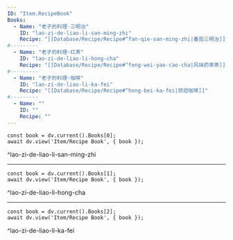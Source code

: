 ```yaml
---
ID: "Item.RecipeBook"
Books:
  - Name: "老子的料理·三明治"
    ID: "lao-zi-de-liao-li-san-ming-zhi"
    Recipe: "[[Database/Recipe/Recipe#^fan-qie-san-ming-zhi|番茄三明治]]"
#---------
  - Name: "老子的料理·红茶"
    ID: "lao-zi-de-liao-li-hong-cha"
    Recipe: "[[Database/Recipe/Recipe#^feng-wei-yao-cao-cha|风味药草茶]]"
#---------
  - Name: "老子的料理·咖啡"
    ID: "lao-zi-de-liao-li-ka-fei"
    Recipe: "[[Database/Recipe/Recipe#^hong-bei-ka-fei|烘焙咖啡]]"
#---------
  - Name: ""
    ID: ""
    Recipe: ""
---
```

```dataviewjs
const book = dv.current().Books[0];
await dv.view('Item/Recipe Book', { book });
```
^lao-zi-de-liao-li-san-ming-zhi

---

```dataviewjs
const book = dv.current().Books[1];
await dv.view('Item/Recipe Book', { book });
```
^lao-zi-de-liao-li-hong-cha

---

```dataviewjs
const book = dv.current().Books[2];
await dv.view('Item/Recipe Book', { book });
```
^lao-zi-de-liao-li-ka-fei
